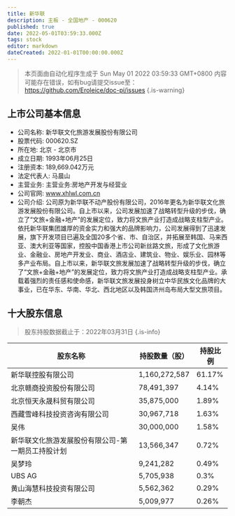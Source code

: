 ```yaml
---
title: 新华联
description: 主板 - 全国地产 - 000620
published: true
date: 2022-05-01T03:59:33.000Z
tags: stock
editor: markdown
dateCreated: 2022-01-01T00:00:00.000Z
---
```


> 本页面由自动化程序生成于 Sun May 01 2022 03:59:33 GMT+0800
> 内容可能存在错误，如有bug请提交issue至：https://github.com/Eroleice/doc-pi/issues
{.is-warning}

## 上市公司基本信息
- 公司名称: 新华联文化旅游发展股份有限公司
- 股票代码: 000620.SZ
- 所在地: 北京 - 北京市
- 成立日期: 1993年06月25日
- 注册资本: 189,669.042万元
- 法定代表人: 马晨山
- 主营业务: 主营业务:房地产开发与经营业
- 公司官网: www.xhlwl.com.cn
- 公司介绍: 公司原为新华联不动产股份有限公司，2016年更名为新华联文化旅游发展股份有限公司。自上市以来，公司发展加速了战略转型升级的步伐，确立了“文旅+金融+地产”的发展定位，致力将文旅产业打造成战略支柱型产业。依托新华联集团雄厚的资金实力和强大的品牌影响力，公司发展得到了迅速发展，旗下开发项目已遍及全国20多个省、市、自治区，并拓展至韩国、马来西亚、澳大利亚等国家，控股中国香港上市公司新丝路文旅，形成了文化旅游业、金融业、房地产开发业、商业、酒店业、建筑业、物业、娱乐业、园林等多产业布局。自上市以来，新华联文旅发展加速了战略转型升级的步伐，确立了“文旅+金融+地产”的发展定位，致力将文旅产业打造成战略支柱型产业。承载着强烈的责任感和使命感，新华联文旅发展投身树立中华民族文化品牌的大事业，已在华东、华南、华北、西北地区以及韩国济州岛布局大型文旅项目。


## 十大股东信息
> 股东持股数据截止于：2022年03月31日
{.is-info}

| 股东名称 | 持股数量（股） | 持股比例 |
| --- | --- | --- |
| 新华联控股有限公司 | 1,160,272,587 | 61.17% |
| 北京赣商投资股份有限公司 | 78,491,397 | 4.14% |
| 北京恒天永晟科贸有限公司 | 35,875,000 | 1.89% |
| 西藏雪峰科技投资咨询有限公司 | 30,967,718 | 1.63% |
| 吴伟 | 30,000,000 | 1.58% |
| 新华联文化旅游发展股份有限公司-第一期员工持股计划 | 13,566,347 | 0.72% |
| 吴梦玲 | 9,241,282 | 0.49% |
| UBS AG | 5,705,938 | 0.3% |
| 黄山海慧科技投资有限公司 | 5,562,362 | 0.29% |
| 李朝杰 | 5,009,977 | 0.26% |




